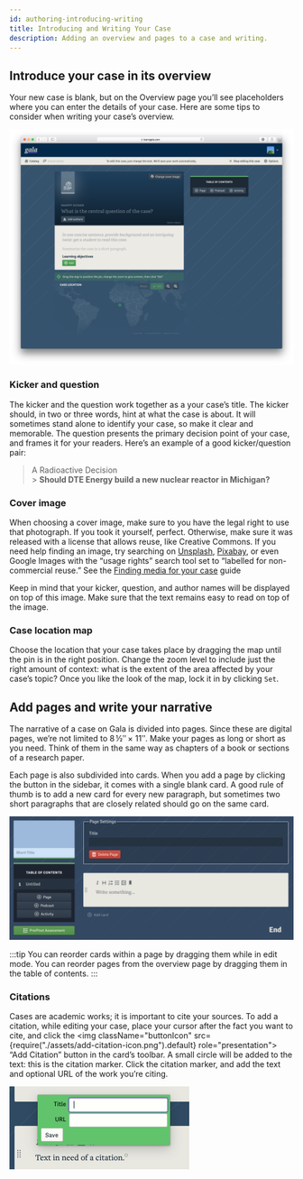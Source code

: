 ```yaml
---
id: authoring-introducing-writing
title: Introducing and Writing Your Case
description: Adding an overview and pages to a case and writing.
---
```



## Introduce your case in its overview

Your new case is blank, but on the Overview page you’ll see placeholders where you can enter the details of your case.
Here are some tips to consider when writing your case’s overview.

![A screenshot of the blank case overview](./assets/overview-screenshot.png)

### Kicker and question

The kicker and the question work together as a your case’s title.
The kicker should, in two or three words, hint at what the case is about.
It will sometimes stand alone to identify your case, so make it clear and memorable.
The question presents the primary decision point of your case, and frames it for your readers.
Here’s an example of a good kicker/question pair:

> A Radioactive Decision<br /> > **Should DTE Energy build a new nuclear reactor in Michigan?**

### Cover image

When choosing a cover image, make sure to you have the legal right to use that photograph.
If you took it yourself, perfect.
Otherwise, make sure it was released with a license that allows reuse, like Creative Commons.
If you need help finding an image, try searching on [Unsplash](https://unsplash.com), [Pixabay](https://pixabay.com), or even Google Images with the “usage rights” search tool set to “labelled for non-commercial reuse.” See the [Finding media for your case](./authoring-finding-media.md) guide

Keep in mind that your kicker, question, and author names will be displayed on top of this image.
Make sure that the text remains easy to read on top of the image.

### Case location map

Choose the location that your case takes place by dragging the map until the pin is in the right position.
Change the zoom level to include just the right amount of context: what is the extent of the area affected by your case’s topic?
Once you like the look of the map, lock it in by clicking `Set`.

## Add pages and write your narrative

The narrative of a case on Gala is divided into pages.
Since these are digital pages, we’re not limited to 8 ½ʺ × 11ʺ.
Make your pages as long or short as you need.
Think of them in the same way as chapters of a book or sections of a research paper.

Each page is also subdivided into cards.
When you add a page by clicking the button in the sidebar, it comes with a single blank card.
A good rule of thumb is to add a new card for every new paragraph, but sometimes two short paragraphs that are closely related should go on the same card.

![A blank page starts with a single card](./assets/authoring-blank-page.png)

:::tip
You can reorder cards within a page by dragging them while in edit mode. You can reorder pages from the overview page by dragging them in the table of contents.
:::

### Citations

Cases are academic works; it is important to cite your sources.
To add a citation, while editing your case, place your cursor after the fact you want to cite, and click the <img className="buttonIcon" src={require("./assets/add-citation-icon.png").default} role="presentation"></img> “Add Citation” button in the card’s toolbar.
A small circle will be added to the text: this is the citation marker.
Click the citation marker, and add the text and optional URL of the work you’re citing.

![Adding an address and URL to a citation](./assets/add-title-url.png)
